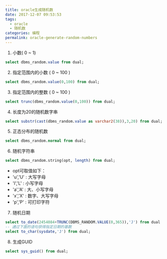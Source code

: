 ```yaml
---
title: oracle生成随机数
date: 2017-12-07 09:53:53
tags:
  - oracle
  - 随机数
categories: 编程
permalink: oracle-generate-random-numbers
---
```


1. 小数( 0 ~ 1)
  ```sql
  select dbms_random.value from dual;
  ```
2. 指定范围内的小数 ( 0 ~ 100 )
  ```sql
  select dbms_random.value(0,100) from dual;
  ```
3. 指定范围内的整数 ( 0 ~ 100 )
  ```sql
  select trunc(dbms_random.value(0,100)) from dual;
  ```
4. 长度为20的随机数字串
  ```sql
  select substr(cast(dbms_random.value as varchar2(38)),3,20) from dual;
  ```
5. 正态分布的随机数
  ```sql
  select dbms_random.normal from dual;
  ```
6. 随机字符串
  ```sql
  select dbms_random.string(opt, length) from dual;
  ```
  -  opt可取值如下：
  -  'u','U'    :    大写字母
  -  'l','L'    :    小写字母
  -  'a','A'    :    大、小写字母
  -  'x','X'    :    数字、大写字母
  -  'p','P'    :    可打印字符
7. 随机日期
  ```sql
  select to_date(2454084+TRUNC(DBMS_RANDOM.VALUE(0,365)),'J') from dual
  -- 通过下面的语句获得指定日期的基数
  select to_char(sysdate,'J') from dual;
  ```
8. 生成GUID
  ```sql
  select sys_guid() from dual;
  ```
